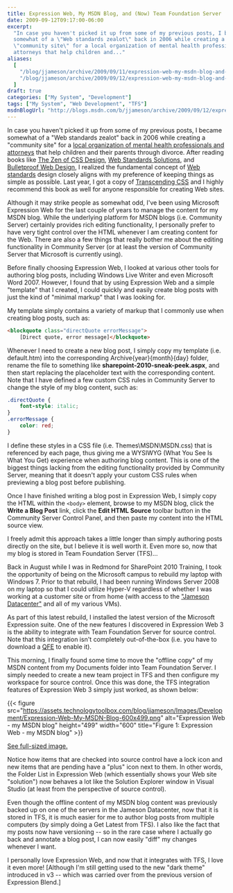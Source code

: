 ```yaml
---
title: Expression Web, My MSDN Blog, and (Now) Team Foundation Server
date: 2009-09-12T09:17:00-06:00
excerpt:
  "In case you haven't picked it up from some of my previous posts, I became
  somewhat of a \"Web standards zealot\" back in 2006 while creating a
  \"community site\" for a local organization of mental health professionals and
  attorneys that help children and..."
aliases:
  [
    "/blog/jjameson/archive/2009/09/11/expression-web-my-msdn-blog-and-now-team-foundation-server.aspx",
    "/blog/jjameson/archive/2009/09/12/expression-web-my-msdn-blog-and-now-team-foundation-server.aspx",
  ]
draft: true
categories: ["My System", "Development"]
tags: ["My System", "Web Development", "TFS"]
msdnBlogUrl: "http://blogs.msdn.com/b/jjameson/archive/2009/09/12/expression-web-my-msdn-blog-and-now-team-foundation-server.aspx"
---
```


In case you haven't picked it up from some of my previous posts, I became
somewhat of a "Web standards zealot" back in 2006 while creating a "community
site" for a
[local organization of mental health professionals and attorneys](http://www.metrodenveridc.org/)
that help children and their parents through divorce. After reading books like
[The Zen of CSS Design](http://amzn.com/0321303474),
[Web Standards Solutions](http://amzn.com/1430219203), and
[Bulletproof Web Design](http://amzn.com/0321509021), I realized the fundamental
concept of [Web standards](http://en.wikipedia.org/wiki/Web_standards) design
closely aligns with my preference of keeping things as simple as possible. Last
year, I got a copy of [Transcending CSS](http://amzn.com/0321410971) and I
highly recommend this book as well for anyone responsible for creating Web
sites.

Although it may strike people as somewhat odd, I've been using Microsoft
Expression Web for the last couple of years to manage the content for my MSDN
blog. While the underlying platform for MSDN blogs (i.e. Community Server)
certainly provides rich editing functionality, I personally prefer to have very
tight control over the HTML whenever I am creating content for the Web. There
are also a few things that really bother me about the editing functionality in
Community Server (or at least the version of Community Server that Microsoft is
currently using).

Before finally choosing Expression Web, I looked at various other tools for
authoring blog posts, including Windows Live Writer and even Microsoft Word
2007. However, I found that by using Expression Web and a simple "template" that
I created, I could quickly and easily create blog posts with just the kind of
"minimal markup" that I was looking for.

My template simply contains a variety of markup that I commonly use when
creating blog posts, such as:

```HTML
<blockquote class="directQuote errorMessage">
    [Direct quote, error message]</blockquote>
```

Whenever I need to create a new blog post, I simply copy my template (i.e.
default.htm) into the corresponding Archive\{year}\{month}\{day} folder, rename
the file to something like **sharepoint-2010-sneak-peek.aspx**, and then start
replacing the placeholder text with the corresponding content. Note that I have
defined a few custom CSS rules in Community Server to change the style of my
blog content, such as:

```CSS
.directQuote {
    font-style: italic;
}
.errorMessage {
    color: red;
}
```

I define these styles in a CSS file (i.e. Themes\MSDN\MSDN.css) that is
referenced by each page, thus giving me a WYSIWYG (What You See Is What You Get)
experience when authoring blog content. This is one of the biggest things
lacking from the editing functionality provided by Community Server, meaning
that it doesn't apply your custom CSS rules when previewing a blog post before
publishing.

Once I have finished writing a blog post in Expression Web, I simply copy the
HTML within the `<body>` element, browse to my MSDN blog, click the **Write a
Blog Post** link, click the **Edit HTML Source** toolbar button in the Community
Server Control Panel, and then paste my content into the HTML source view.

I freely admit this approach takes a little longer than simply authoring posts
directly on the site, but I believe it is well worth it. Even more so, now that
my blog is stored in Team Foundation Server (TFS)...

Back in August while I was in Redmond for SharePoint 2010 Training, I took the
opportunity of being on the Microsoft campus to rebuild my laptop with Windows
7. Prior to that rebuild, I had been running Windows Server 2008 on my laptop so
that I could utilize Hyper-V regardless of whether I was working at a customer
site or from home (with access to the
["Jameson Datacenter"](/blog/jjameson/2009/09/14/the-jameson-datacenter) and all
of my various VMs).

As part of this latest rebuild, I installed the latest version of the Microsoft
Expression suite. One of the new features I discovered in Expression Web 3 is
the ability to integrate with Team Foundation Server for source control. Note
that this integration isn't completely out-of-the-box (i.e. you have to download
a [QFE](http://code.msdn.microsoft.com/KB967483) to enable it).

This morning, I finally found some time to move the "offline copy" of my MSDN
content from my Documents folder into Team Foundation Server. I simply needed to
create a new team project in TFS and then configure my workspace for source
control. Once this was done, the TFS integration features of Expression Web 3
simply just worked, as shown below:

{{< figure
src="https://assets.technologytoolbox.com/blog/jjameson/Images/Development/Expression-Web-My-MSDN-Blog-600x499.png"
alt="Expression Web - my MSDN blog" height="499" width="600"
title="Figure 1: Expression Web - my MSDN blog" >}}

[See full-sized image.](https://assets.technologytoolbox.com/blog/jjameson/Images/Development/Expression-Web-My-MSDN-Blog-1251x1040.png)

Notice how items that are checked into source control have a lock icon and new
items that are pending have a "plus" icon next to them. In other words, the
Folder List in Expression Web (which essentially shows your Web site "solution")
now behaves a lot like the Solution Explorer window in Visual Studio (at least
from the perspective of source control).

Even though the offline content of my MSDN blog content was previously backed up
on one of the servers in the Jameson Datacenter, now that it is stored in TFS,
it is much easier for me to author blog posts from multiple computers (by simply
doing a Get Latest from TFS). I also like the fact that my posts now have
versioning -- so in the rare case where I actually go back and annotate a blog
post, I can now easily "diff" my changes whenever I want.

I personally love Expression Web, and now that it integrates with TFS, I love it
even more! [Although I'm still getting used to the new "dark theme" introduced
in v3 -- which was carried over from the previous version of Expression Blend.]
